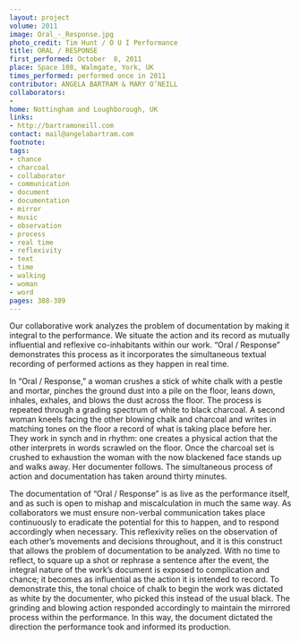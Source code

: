 ```yaml
---
layout: project
volume: 2011
image: Oral_-_Response.jpg
photo_credit: Tim Hunt / O U I Performance
title: ORAL / RESPONSE
first_performed: October  8, 2011
place: Space 108, Walmgate, York, UK
times_performed: performed once in 2011
contributor: ANGELA BARTRAM & MARY O’NEILL
collaborators:
- 
home: Nottingham and Loughborough, UK
links:
- http://bartramoneill.com
contact: mail@angelabartram.com
footnote: 
tags:
- chance
- charcoal
- collaborator
- communication
- document
- documentation
- mirror
- music
- observation
- process
- real time
- reflexivity
- text
- time
- walking
- woman
- word
pages: 388-389
---
```


Our collaborative work analyzes the problem of documentation by making it integral to the performance. We situate the action and its record as mutually influential and reflexive co-inhabitants within our work. “Oral / Response” demonstrates this process as it incorporates the simultaneous textual recording of performed actions as they happen in real time. 

In “Oral / Response,” a woman crushes a stick of white chalk with a pestle and mortar, pinches the ground dust into a pile on the floor, leans down, inhales, exhales, and blows the dust across the floor. The process is repeated through a grading spectrum of white to black charcoal. A second woman kneels facing the other blowing chalk and charcoal and writes in matching tones on the floor a record of what is taking place before her. They work in synch and in rhythm: one creates a physical action that the other interprets in words scrawled on the floor. Once the charcoal set is crushed to exhaustion the woman with the now blackened face stands up and walks away. Her documenter follows. The simultaneous process of action and documentation has taken around thirty minutes. 

The documentation of “Oral / Response” is as live as the performance itself, and as such is open to mishap and miscalculation in much the same way. As collaborators we must ensure non-verbal communication takes place continuously to eradicate the potential for this to happen, and to respond accordingly when necessary. This reflexivity relies on the observation of each other’s movements and decisions throughout, and it is this construct that allows the problem of documentation to be analyzed. With no time to reflect, to square up a shot or rephrase a sentence after the event, the integral nature of the work’s document is exposed to complication and chance; it becomes as influential as the action it is intended to record. To demonstrate this, the tonal choice of chalk to begin the work was dictated as white by the documenter, who picked this instead of the usual black. The grinding and blowing action responded accordingly to maintain the mirrored process within the performance. In this way, the document dictated the direction the performance took and informed its production.
